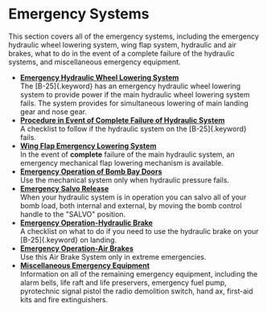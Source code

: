 
Emergency Systems
=================

This section covers all of the emergency systems, including the
emergency hydraulic wheel lowering system, wing flap system, hydraulic
and air brakes, what to do in the event of a complete failure of the
hydraulic systems, and miscellaneous emergency equipment.

-   **[Emergency Hydraulic Wheel Lowering
    System](../mdita/emergency_hydraulic_wheel_lowering_system.md)**\
    The [B-25]{.keyword} has an emergency hydraulic wheel lowering
    system to provide power if the main hydraulic wheel lowering system
    fails. The system provides for simultaneous lowering of main landing
    gear and nose gear.
-   **[Procedure in Event of Complete Failure of Hydraulic
    System](../mdita/procedure_in_event_of_complete_failure_of_hydraulic_system.md)**\
    A checklist to follow if the hydraulic system on the
    [B-25]{.keyword} fails.
-   **[Wing Flap Emergency Lowering
    System](../mdita/wing_flap_emergency_lowering_system.md)**\
    In the event of **complete** failure of the main hydraulic system,
    an emergency mechanical flap lowering mechanism is available.
-   **[Emergency Operation of Bomb Bay
    Doors](../mdita/emergency_operation_of_bomb_bay_doors.md)**\
    Use the mechanical system only when hydraulic pressure fails.
-   **[Emergency Salvo
    Release](../mdita/emergency_salvo_release.md)**\
    When your hydraulic system is in operation you can salvo all of your
    bomb load, both internal and external, by moving the bomb control
    handle to the \"SALVO\" position.
-   **[Emergency Operation-Hydraulic
    Brake](../mdita/emergency_operation_hydraulic_brake.md)**\
    A checklist on what to do if you need to use the hydraulic brake on
    your [B-25]{.keyword} on landing.
-   **[Emergency Operation-Air
    Brakes](../mdita/emergency_operation_air_brakes.md)**\
    Use this Air Brake System only in extreme emergencies.
-   **[Miscellaneous Emergency
    Equipment](../mdita/miscellaneous_emergency_equipment.md)**\
    Information on all of the remaining emergency equipment, including
    the alarm bells, life raft and life preservers, emergency fuel pump,
    pyrotechnic signal pistol the radio demolition switch, hand ax,
    first-aid kits and fire extinguishers.

